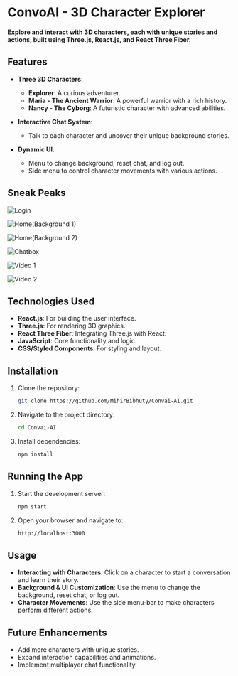 
# ConvoAI - 3D Character Explorer

**Explore and interact with 3D characters, each with unique stories and actions, built using Three.js, React.js, and React Three Fiber.**


## Features

- **Three 3D Characters**:  
  - **Explorer**: A curious adventurer.  
  - **Maria - The Ancient Warrior**: A powerful warrior with a rich history.  
  - **Nancy - The Cyborg**: A futuristic character with advanced abilities.
  
- **Interactive Chat System**:  
  - Talk to each character and uncover their unique background stories.
  
- **Dynamic UI**:  
  - Menu to change background, reset chat, and log out.
  - Side menu to control character movements with various actions.


## Sneak Peaks

![Login](https://github.com/user-attachments/assets/dc5d526d-03f6-47c4-b169-31379bddc66e)

![Home(Background 1)](https://github.com/user-attachments/assets/f3a102e1-ff78-4425-a5fb-d850c1726529)

![Home(Background 2)](https://github.com/user-attachments/assets/98f23cd8-8451-4835-8a00-052b9f897f9f)

![Chatbox](https://github.com/user-attachments/assets/fef588f0-ec2f-471d-bc85-e42118a16d30)

![Video 1](https://github.com/user-attachments/assets/fef588f0-ec2f-471d-bc85-e42118a16d30)

![Video 2](https://github.com/user-attachments/assets/b24478dc-3539-4c69-a585-152b73e287b5)


## Technologies Used

- **React.js**: For building the user interface.
- **Three.js**: For rendering 3D graphics.
- **React Three Fiber**: Integrating Three.js with React.
- **JavaScript**: Core functionality and logic.
- **CSS/Styled Components**: For styling and layout.


## Installation

1. Clone the repository:
   ```bash
   git clone https://github.com/MihirBibhuty/Convai-AI.git
2. Navigate to the project directory:
   ```bash
   cd Convai-AI
3. Install dependencies:
   ```bash
   npm install

## Running the App

1. Start the development server:
   ```bash
   npm start
2. Open your browser and navigate to:
   ```bash
   http://localhost:3000


## Usage

- **Interacting with Characters**: Click on a character to start a conversation and learn their story.
- **Background & UI Customization**: Use the menu to change the background, reset chat, or log out.
- **Character Movements**: Use the side menu-bar to make characters perform different actions.


## Future Enhancements

- Add more characters with unique stories.
- Expand interaction capabilities and animations.
- Implement multiplayer chat functionality.



